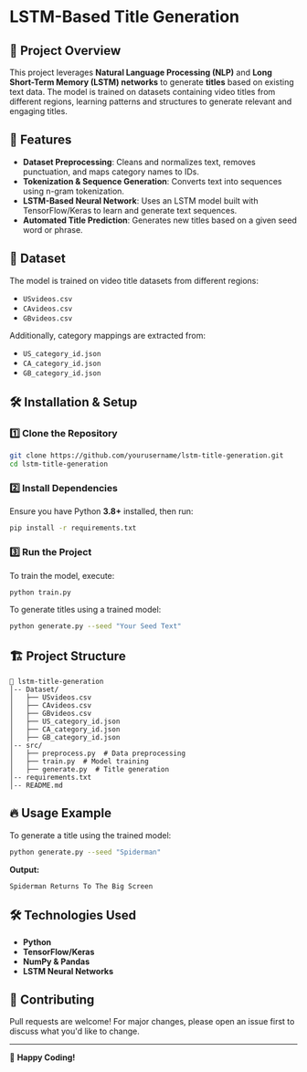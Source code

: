 # **LSTM-Based Title Generation**

## 📌 Project Overview
This project leverages **Natural Language Processing (NLP)** and **Long Short-Term Memory (LSTM) networks** to generate **titles** based on existing text data. The model is trained on datasets containing video titles from different regions, learning patterns and structures to generate relevant and engaging titles.

## 🚀 Features
- **Dataset Preprocessing**: Cleans and normalizes text, removes punctuation, and maps category names to IDs.
- **Tokenization & Sequence Generation**: Converts text into sequences using n-gram tokenization.
- **LSTM-Based Neural Network**: Uses an LSTM model built with TensorFlow/Keras to learn and generate text sequences.
- **Automated Title Prediction**: Generates new titles based on a given seed word or phrase.

## 📂 Dataset
The model is trained on video title datasets from different regions:
- `USvideos.csv`
- `CAvideos.csv`
- `GBvideos.csv`

Additionally, category mappings are extracted from:
- `US_category_id.json`
- `CA_category_id.json`
- `GB_category_id.json`

## 🛠 Installation & Setup

### 1️⃣ Clone the Repository
```bash
git clone https://github.com/yourusername/lstm-title-generation.git
cd lstm-title-generation
```

### 2️⃣ Install Dependencies
Ensure you have Python **3.8+** installed, then run:
```bash
pip install -r requirements.txt
```

### 3️⃣ Run the Project
To train the model, execute:
```bash
python train.py
```

To generate titles using a trained model:
```bash
python generate.py --seed "Your Seed Text"
```

## 🏗 Project Structure
```
📂 lstm-title-generation
│-- Dataset/
│   ├── USvideos.csv
│   ├── CAvideos.csv
│   ├── GBvideos.csv
│   ├── US_category_id.json
│   ├── CA_category_id.json
│   ├── GB_category_id.json
│-- src/
│   ├── preprocess.py  # Data preprocessing
│   ├── train.py  # Model training
│   ├── generate.py  # Title generation
│-- requirements.txt
│-- README.md
```

## 🔥 Usage Example
To generate a title using the trained model:
```bash
python generate.py --seed "Spiderman"
```
**Output:**
```
Spiderman Returns To The Big Screen
```

## 🛠 Technologies Used
- **Python**
- **TensorFlow/Keras**
- **NumPy & Pandas**
- **LSTM Neural Networks**

## 🤝 Contributing
Pull requests are welcome! For major changes, please open an issue first to discuss what you'd like to change.

---
🚀 **Happy Coding!**
